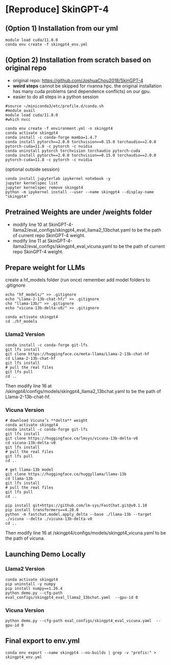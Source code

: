# [Reproduce] SkinGPT-4


## (Option 1) Installation from our yml

```
module load cuda/11.8.0
conda env create -f skingpt4_env.yml
```


## (Option 2) Installation from scratch based on original repo
- original repo: https://github.com/JoshuaChou2018/SkinGPT-4
- **weird steps** cannot be skipped for rivanna hpc. the original installation has many cuda problems (and dependence conflicts) on our gpu.
- easier to do all steps in a python session

```
#source ~/miniconda3/etc/profile.d/conda.sh
#module avail
module load cuda/11.8.0
#which nvcc 

conda env create -f environment.yml -n skingpt4
conda activate skingpt4
conda install -c conda-forge mamba=1.4.7
conda install pytorch==2.0.0 torchvision==0.15.0 torchaudio==2.0.0 pytorch-cuda=11.8 -c pytorch -c nvidia
conda uninstall pytorch torchvision torchaudio pytorch-cuda
conda install pytorch==2.0.0 torchvision==0.15.0 torchaudio==2.0.0 pytorch-cuda=11.8 -c pytorch -c nvidia
```
(optional outside session)
```
conda install jupyterlab ipykernel notebook -y
jupyter kernelspec list
jupyter kernelspec remove skingpt4
python -m ipykernel install --user --name skingpt4 --display-name "skingpt4"
```

## Pretrained Weights are under /weights folder
- modify line 10 at SkinGPT-4-llama2/eval_configs/skingpt4_eval_llama2_13bchat.yaml to be the path of current repo SkinGPT-4 weight.
- modify line 11 at SkinGPT-4-llama2/eval_configs/skingpt4_eval_vicuna.yaml to be the path of current repo SkinGPT-4 weight.


## Prepare weight for LLMs 

create a hf_models folder 
(run once) remember add model folders to .gitignore
```
echo "hf_models/" >> .gitignore
echo "Llama-2-13b-chat-hf/" >> .gitignore
cho "llama-13b/" >> .gitignore
echo "vicuna-13b-delta-v0/" >> .gitignore
```

```
conda activate skingpt4
cd ./hf_models
```

### Llama2 Version

```shell
conda install -c conda-forge git-lfs
git lfs install
git clone https://huggingface.co/meta-llama/Llama-2-13b-chat-hf
cd Llama-2-13b-chat-hf
git lfs install
# pull the real files
git lfs pull
cd ..
```
Then modify line 16 at /skingpt4/configs/models/skingpt4_llama2_13bchat.yaml to be the path of Llama-2-13b-chat-hf.

### Vicuna Version

```shell
# download Vicuna’s **delta** weight
conda activate skingpt4
conda install -c conda-forge git-lfs
git lfs install
git clone https://huggingface.co/lmsys/vicuna-13b-delta-v0
cd vicuna-13b-delta-v0
git lfs install
# pull the real files
git lfs pull
cd ..

# get llama-13b model
git clone https://huggingface.co/huggyllama/llama-13b
cd llama-13b
git lfs install
# pull the real files
git lfs pull
cd ..

pip install git+https://github.com/lm-sys/FastChat.git@v0.1.10
pip install transformers==4.28.0
python -m fastchat.model.apply_delta --base ./llama-13b --target ./vicuna --delta ./vicuna-13b-delta-v0
cd ..
```
Then modify line 16 at /skingpt4/configs/models/skingpt4_vicuna.yaml to be the path of vicuna.

## Launching Demo Locally

### Llama2 Version
```
conda activate skingpt4
pip uninstall -y numpy
pip install numpy==1.26.4
python demo.py --cfg-path eval_configs/skingpt4_eval_llama2_13bchat.yaml  --gpu-id 0
```

### Vicuna Version

```
python demo.py --cfg-path eval_configs/skingpt4_eval_vicuna.yaml  --gpu-id 0
```


## Final export to env.yml
```
conda env export --name skingpt4 --no-builds | grep -v "prefix:" > skingpt4_env.yml
```
